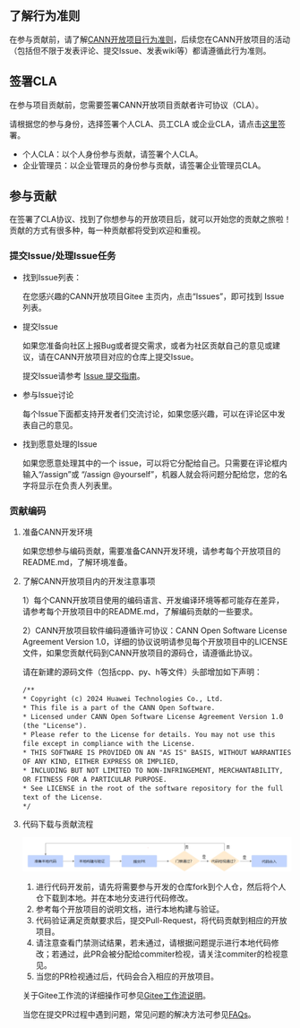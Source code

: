 ## 了解行为准则
在参与贡献前，请了解[CANN开放项目行为准则](contributors/code-of-conduct.md)，后续您在CANN开放项目的活动（包括但不限于发表评论、提交Issue、发表wiki等）都请遵循此行为准则。

## 签署CLA

在参与项目贡献前，您需要签署CANN开放项目贡献者许可协议（CLA）。

请根据您的参与身份，选择签署个人CLA、员工CLA 或企业CLA，请点击[这里](https://clasign.osinfra.cn/sign/gitee_ascend-1720446461942705242)签署。

- 个人CLA：以个人身份参与贡献，请签署个人CLA。
- 企业管理员：以企业管理员的身份参与贡献，请签署企业管理员CLA。

## 参与贡献
在签署了CLA协议、找到了你想参与的开放项目后，就可以开始您的贡献之旅啦！贡献的方式有很多种，每一种贡献都将受到欢迎和重视。

### 提交Issue/处理Issue任务

- 找到Issue列表：
  
  在您感兴趣的CANN开放项目Gitee 主页内，点击“Issues”，即可找到 Issue 列表。

- 提交Issue
  
  如果您准备向社区上报Bug或者提交需求，或者为社区贡献自己的意见或建议，请在CANN开放项目对应的仓库上提交Issue。

  提交Issue请参考 [Issue 提交指南](contributors/issue-submit.md)。

- 参与Issue讨论

  每个Issue下面都支持开发者们交流讨论，如果您感兴趣，可以在评论区中发表自己的意见。

- 找到愿意处理的Issue

  如果您愿意处理其中的一个 issue，可以将它分配给自己。只需要在评论框内输入“/assign”或 “/assign @yourself”，机器人就会将问题分配给您，您的名字将显示在负责人列表里。

### 贡献编码

1. 准备CANN开发环境
  
   如果您想参与编码贡献，需要准备CANN开发环境，请参考每个开放项目的README.md，了解环境准备。

2. 了解CANN开放项目内的开发注意事项

   1）每个CANN开放项目使用的编码语言、开发编译环境等都可能存在差异，请参考每个开放项目中的README.md，了解编码贡献的一些要求。

   2）CANN开放项目软件编码遵循许可协议：CANN Open Software License Agreement Version 1.0，详细的协议说明请参见每个开放项目中的LICENSE文件，如果您贡献代码到CANN开放项目的源码仓，请遵循此协议。
   
     请在新建的源码文件（包括cpp、py、h等文件）头部增加如下声明：
   
     ```
     /**
     * Copyright (c) 2024 Huawei Technologies Co., Ltd.
     * This file is a part of the CANN Open Software.
     * Licensed under CANN Open Software License Agreement Version 1.0 (the "License").
     * Please refer to the License for details. You may not use this file except in compliance with the License.
     * THIS SOFTWARE IS PROVIDED ON AN "AS IS" BASIS, WITHOUT WARRANTIES OF ANY KIND, EITHER EXPRESS OR IMPLIED,
     * INCLUDING BUT NOT LIMITED TO NON-INFRINGEMENT, MERCHANTABILITY, OR FITNESS FOR A PARTICULAR PURPOSE.
     * See LICENSE in the root of the software repository for the full text of the License.
     */
     ```

3. 代码下载与贡献流程

   ![](contributors/images/contri-flow.png)

   1. 进行代码开发前，请先将需要参与开发的仓库fork到个人仓，然后将个人仓下载到本地。并在本地分支进行代码修改。
   2. 参考每个开放项目的说明文档，进行本地构建与验证。
   3. 代码验证满足贡献要求后，提交Pull-Request，将代码贡献到相应的开放项目。
   4. 请注意查看门禁测试结果，若未通过，请根据问题提示进行本地代码修改；若通过，此PR会被分配给commiter检视，请关注commiter的检视意见。
   5. 当您的PR检视通过后，代码会合入相应的开放项目。

   关于Gitee工作流的详细操作可参见[Gitee工作流说明](contributors/gitee-workflow.md)。
   
   当您在提交PR过程中遇到问题，常见问题的解决方法可参见[FAQs](contributors/infra-faqs.md)。